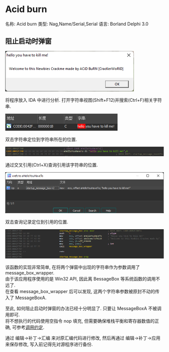 # Acid burn

名称: Acid burn
类型: Nag,Name/Serial,Serial
语言: Borland Delphi 3.0

## 阻止启动时弹窗

![](./assets/1_startup_msgbox.png)  

将程序放入 IDA 中进行分析. 打开字符串视图(Shift+F12)并搜索(Ctrl+F)相关字符串.  

![](./assets/1_ida_str_hello.png)

双击字符串定位到字符串所在的位置.  

![](./assets/1_str_hello_position.png)  

通过交叉引用(Ctrl+X)查询引用该字符串的位置.  

![](./assets/1_str_hello_xref.png)  

双击查询记录定位到引用的位置.  

![](./assets/1_func_startup_msgbox.png)

该函数的实现非常简单, 在将两个弹窗中出现的字符串作为参数调用了 message_box_wrapper.  
由于该应用程序使用的是 Win32 API, 因此离 BessageBox 等系统函数的调用不远了.  
在查看 message_box_wrapper 后可以发现, 这两个字符串参数被原封不动的传入了 MessageBoxA.

至此, 如何阻止启动时弹窗的办法已经十分明显了. 只要让 MessageBoxA 不被调用即可.  
将不想执行的代码使用空指令 nop 填充, 但需要确保堆栈平衡和寄存器数值的正确, 可参考[调用约定](../调用约定.md).  

通过 编辑->补丁->汇编 来对原汇编代码进行修改, 然后再通过 编辑->补丁->应用 来保存修改, 写入前记得先对源程序进行备份.  
